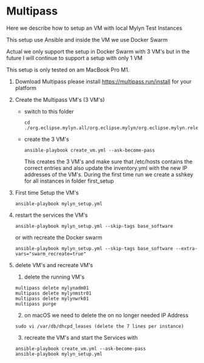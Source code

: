 # Multipass

Here we describe how to setup an VM with local Mylyn Test Instances

This setup use Ansible and inside the VM we use Docker Swarm

Actual we only support the setup in Docker Swarm with 3 VM's but in the
future I will continue to support a setup with only 1 VM

This setup is only tested on am MacBook Pro M1.

1. Download Multipass
   please install https://multipass.run/install for your platform
2. Create the Multipass VM's (3 VM's)
   - switch to this folder
     ```
     cd ./org.eclipse.mylyn.all/org.eclipse.mylyn/org.eclipse.mylyn.releng/multipass/
     ```
   - create the 3 VM's
     ```
     ansible-playbook create_vm.yml --ask-become-pass
     ```
     This creates the 3 VM's and make sure that /etc/hosts contains the correct entries
     and also update the inventory.yml with the new IP addresses of the VM's.
     During the first time run we create a sshkey for all instances in folder first_setup
3. First time Setup the VM's
   ```
   ansible-playbook mylyn_setup.yml
   ```
4. restart the services the VM's 
   ```
   ansible-playbook mylyn_setup.yml --skip-tags base_software
   ```
   or with recreate the Docker swarm 
   ```
   ansible-playbook mylyn_setup.yml --skip-tags base_software --extra-vars="swarm_recreate=true"
   ```

5. delete VM's and recreate VM's
   
   1. delete the running VM's
   ```
   multipass delete mylynadm01 
   multipass delete mylynmstr01
   multipass delete mylynwrk01
   multipass purge
   ```
   2. on macOS we need to delete the on no longer needed IP Address 
    ```
   sudo vi /var/db/dhcpd_leases (delete the 7 lines per instance)
   ```
   3. recreate the VM's and start the Services with
   ```
   ansible-playbook create_vm.yml --ask-become-pass
   ansible-playbook mylyn_setup.yml
   ```